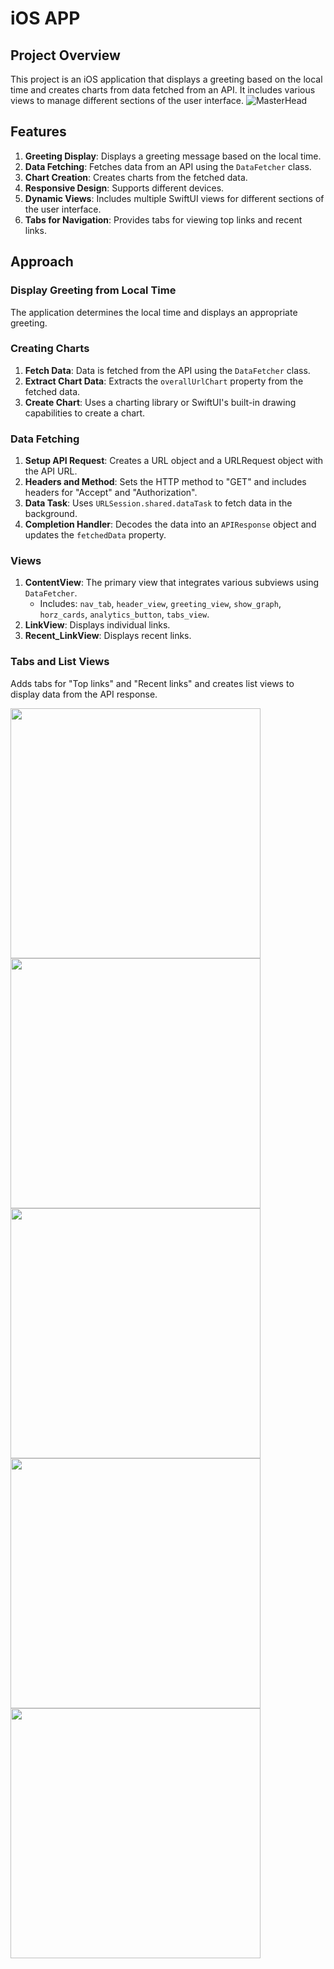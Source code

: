 # iOS APP

## Project Overview
This project is an iOS application that displays a greeting based on the local time and creates charts from data fetched from an API. It includes various views to manage different sections of the user interface.
![MasterHead](https://github.com/saiaswath07/Ios-app-devtest/blob/main/phone_view1.png)

## Features
1. **Greeting Display**: Displays a greeting message based on the local time.
2. **Data Fetching**: Fetches data from an API using the `DataFetcher` class.
3. **Chart Creation**: Creates charts from the fetched data.
4. **Responsive Design**: Supports different devices.
5. **Dynamic Views**: Includes multiple SwiftUI views for different sections of the user interface.
6. **Tabs for Navigation**: Provides tabs for viewing top links and recent links.

## Approach

### Display Greeting from Local Time
The application determines the local time and displays an appropriate greeting.

### Creating Charts
1. **Fetch Data**: Data is fetched from the API using the `DataFetcher` class.
2. **Extract Chart Data**: Extracts the `overallUrlChart` property from the fetched data.
3. **Create Chart**: Uses a charting library or SwiftUI's built-in drawing capabilities to create a chart.

### Data Fetching
1. **Setup API Request**: Creates a URL object and a URLRequest object with the API URL.
2. **Headers and Method**: Sets the HTTP method to "GET" and includes headers for "Accept" and "Authorization".
3. **Data Task**: Uses `URLSession.shared.dataTask` to fetch data in the background.
4. **Completion Handler**: Decodes the data into an `APIResponse` object and updates the `fetchedData` property.

### Views
1. **ContentView**: The primary view that integrates various subviews using `DataFetcher`.
   - Includes: `nav_tab`, `header_view`, `greeting_view`, `show_graph`, `horz_cards`, `analytics_button`, `tabs_view`.
2. **LinkView**: Displays individual links.
3. **Recent_LinkView**: Displays recent links.

### Tabs and List Views
Adds tabs for "Top links" and "Recent links" and creates list views to display data from the API response.

<img src="https://github.com/saiaswath07/Ios-app-devtest/blob/main/phone_view2.png" width="400">
<img src="https://github.com/saiaswath07/Ios-app-devtest/blob/main/phone_view3.png" width="400">
<img src="https://github.com/saiaswath07/Ios-app-devtest/blob/main/phone_view4.png" width="400">
<img src="https://github.com/saiaswath07/Ios-app-devtest/blob/main/phone_view5.png" width="400">
<img src="https://github.com/saiaswath07/Ios-app-devtest/blob/main/phone_view6.png" width="400">




